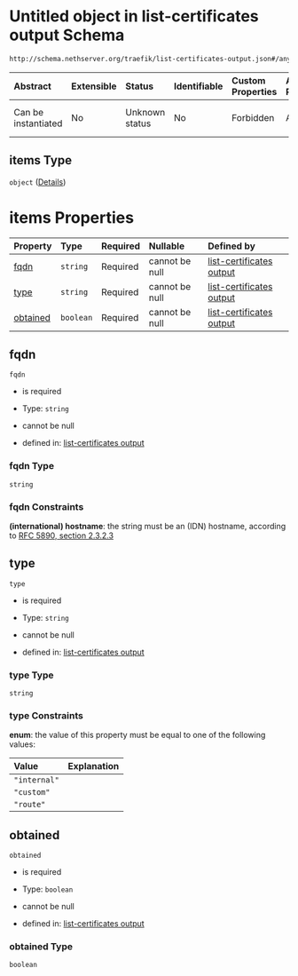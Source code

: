 # Untitled object in list-certificates output Schema

```txt
http://schema.nethserver.org/traefik/list-certificates-output.json#/anyOf/1/items
```



| Abstract            | Extensible | Status         | Identifiable | Custom Properties | Additional Properties | Access Restrictions | Defined In                                                                                      |
| :------------------ | :--------- | :------------- | :----------- | :---------------- | :-------------------- | :------------------ | :---------------------------------------------------------------------------------------------- |
| Can be instantiated | No         | Unknown status | No           | Forbidden         | Allowed               | none                | [list-certificates-output.json\*](traefik/list-certificates-output.json "open original schema") |

## items Type

`object` ([Details](list-certificates-output-anyof-1-items.md))

# items Properties

| Property              | Type      | Required | Nullable       | Defined by                                                                                                                                                                                        |
| :-------------------- | :-------- | :------- | :------------- | :------------------------------------------------------------------------------------------------------------------------------------------------------------------------------------------------ |
| [fqdn](#fqdn)         | `string`  | Required | cannot be null | [list-certificates output](list-certificates-output-anyof-1-items-properties-fqdn.md "http://schema.nethserver.org/traefik/list-certificates-output.json#/anyOf/1/items/properties/fqdn")         |
| [type](#type)         | `string`  | Required | cannot be null | [list-certificates output](list-certificates-output-anyof-1-items-properties-type.md "http://schema.nethserver.org/traefik/list-certificates-output.json#/anyOf/1/items/properties/type")         |
| [obtained](#obtained) | `boolean` | Required | cannot be null | [list-certificates output](list-certificates-output-anyof-1-items-properties-obtained.md "http://schema.nethserver.org/traefik/list-certificates-output.json#/anyOf/1/items/properties/obtained") |

## fqdn



`fqdn`

*   is required

*   Type: `string`

*   cannot be null

*   defined in: [list-certificates output](list-certificates-output-anyof-1-items-properties-fqdn.md "http://schema.nethserver.org/traefik/list-certificates-output.json#/anyOf/1/items/properties/fqdn")

### fqdn Type

`string`

### fqdn Constraints

**(international) hostname**: the string must be an (IDN) hostname, according to [RFC 5890, section 2.3.2.3](https://tools.ietf.org/html/rfc5890 "check the specification")

## type



`type`

*   is required

*   Type: `string`

*   cannot be null

*   defined in: [list-certificates output](list-certificates-output-anyof-1-items-properties-type.md "http://schema.nethserver.org/traefik/list-certificates-output.json#/anyOf/1/items/properties/type")

### type Type

`string`

### type Constraints

**enum**: the value of this property must be equal to one of the following values:

| Value        | Explanation |
| :----------- | :---------- |
| `"internal"` |             |
| `"custom"`   |             |
| `"route"`    |             |

## obtained



`obtained`

*   is required

*   Type: `boolean`

*   cannot be null

*   defined in: [list-certificates output](list-certificates-output-anyof-1-items-properties-obtained.md "http://schema.nethserver.org/traefik/list-certificates-output.json#/anyOf/1/items/properties/obtained")

### obtained Type

`boolean`
